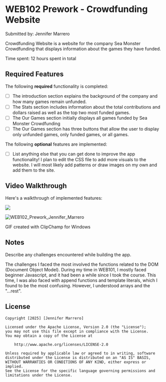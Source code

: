 # WEB102 Prework - Crowdfunding Website

Submitted by: Jennifer Marrero

Crowdfunding Website is a website for the company Sea Monster Crowdfunding that displays information about the games they have funded.

Time spent: 12 hours spent in total

## Required Features

The following **required** functionality is completed:

* [ ] The introduction section explains the background of the company and how many games remain unfunded.
* [ ] The Stats section includes information about the total contributions and dollars raised as well as the top two most funded games.
* [ ] The Our Games section initially displays all games funded by Sea Monster Crowdfunding
* [ ] The Our Games section has three buttons that allow the user to display only unfunded games, only funded games, or all games.

The following **optional** features are implemented:

* [ ] List anything else that you can get done to improve the app functionality!
I plan to edit the CSS file to add more visuals to the website. I will most likely add patterns or draw images on my own and add them to the site.  
## Video Walkthrough

Here's a walkthrough of implemented features:

<img src="C:\Users\Jenny\Coding_Projects\WEB102_Prework_Jennifer_Marrero.gif"/>

<!-- Replace this with whatever GIF tool you used! -->
![WEB102_Prework_Jennifer_Marrero](https://github.com/user-attachments/assets/d7a7d941-f2a6-48ec-ac61-17682dfe278b)

GIF created with ClipChamp for Windows  
<!-- Recommended tools:
[Kap](https://getkap.co/) for macOS
[ScreenToGif](https://www.screentogif.com/) for Windows
[peek](https://github.com/phw/peek) for Linux. -->

## Notes

Describe any challenges encountered while building the app.

The challenges I faced the most involved the functions related to the DOM (Document Object Model). During my time in WEB101, I mostly faced beginner Javascript, and it had been a while since I took the course. This time, I was also faced with append functions and template literals, which I found to be the most confusing. However, I understood arrays and the "...rest".
## License

    Copyright [2025] [Jennifer Marrero]

    Licensed under the Apache License, Version 2.0 (the "License");
    you may not use this file except in compliance with the License.
    You may obtain a copy of the License at

        http://www.apache.org/licenses/LICENSE-2.0

    Unless required by applicable law or agreed to in writing, software
    distributed under the License is distributed on an "AS IS" BASIS,
    WITHOUT WARRANTIES OR CONDITIONS OF ANY KIND, either express or implied.
    See the License for the specific language governing permissions and
    limitations under the License.
